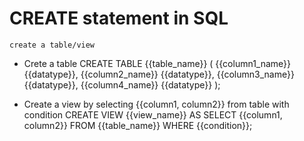 # CREATE statement in SQL

	create a table/view
- Crete a table
	CREATE TABLE {{table_name}} (
	   {{column1_name}} {{datatype}},
	   {{column2_name}} {{datatype}},
	   {{column3_name}} {{datatype}},
	   {{column4_name}} {{datatype}}
	);

- Create a view by selecting {{column1, column2}} from table with condition
	CREATE VIEW {{view_name}} AS SELECT {{column1, column2}} FROM {{table_name}} WHERE {{condition}};

